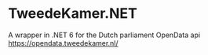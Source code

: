 # TweedeKamer.NET
A wrapper in .NET 6 for the Dutch parliament OpenData api https://opendata.tweedekamer.nl/
